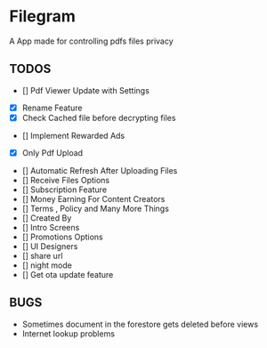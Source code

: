 # Filegram

A App made for controlling pdfs files privacy

## TODOS

- [] Pdf Viewer Update with Settings
- [x] Rename Feature
- [x] Check Cached file before decrypting files
- [] Implement Rewarded Ads
- [x] Only Pdf Upload
- [] Automatic Refresh After Uploading Files
- [] Receive Files Options
- [] Subscription Feature
- [] Money Earning For Content Creators
- [] Terms , Policy and Many More Things
- [] Created By
- [] Intro Screens
- [] Promotions Options
- [] UI Designers
- [] share url
- [] night mode
- [] Get ota update feature

## BUGS

- Sometimes document in the forestore gets deleted before views
- Internet lookup problems
